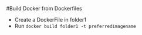#Build Docker from Dockerfiles
- Create a DockerFile in folder1
- Run `docker build folder1 -t preferredimagename`

